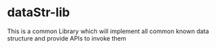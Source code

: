 # dataStr-lib
This is a common Library which will implement all common known data structure and provide APIs to invoke them

